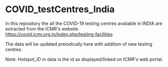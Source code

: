 # COVID_testCentres_India
In this repository the all the COVID-19 testing centres available in INDIA are extracted from the ICMR's website.
https://covid.icmr.org.in/index.php/testing-facilities

The data will be updated preiodically here with addition of new testing centres.

Note: Hotspot_ID in data is the id as displayed/linked on ICMR's web portal.
